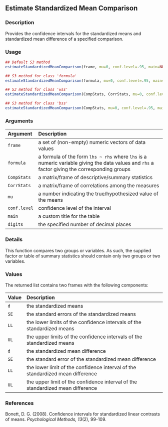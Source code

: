 ## Estimate Standardized Mean Comparison

### Description

Provides the confidence intervals for the standardized means and standardized mean difference of a specified comparison.

### Usage

```r
## Default S3 method
estimateStandardizedMeanComparison(frame, mu=0, conf.level=.95, main=NULL, digits=3)

## S3 method for class 'formula'
estimateStandardizedMeanComparison(formula, mu=0, conf.level=.95, main=NULL, digits=3)

## S3 method for class 'wss'
estimateStandardizedMeanComparison(CompStats, CorrStats, mu=0, conf.level=.95, main=NULL, digits=3)

## S3 method for class 'bss'
estimateStandardizedMeanComparison(CompStats, mu=0, conf.level=.95, main=NULL, digits=3)
```

### Arguments

Argument | Description
:-- | :--
```frame``` | a set of (non-empty) numeric vectors of data values
```formula``` | a formula of the form `lhs ~ rhs` where `lhs` is a numeric variable giving the data values and `rhs` a factor giving the corresponding groups
```CompStats``` | a matrix/frame of descriptive/summary statistics
```CorrStats``` | a matrix/frame of correlations among the measures
```mu``` | a number indicating the true/hypothesized value of the means
```conf.level``` | confidence level of the interval
```main``` | a custom title for the table
```digits``` | the specified number of decimal places

### Details

This function compares two groups or variables. As such, the supplied factor or table of summary statistics should contain only two groups or two variables.

### Values

The returned list contains two frames with the following components:

Value | Description
:-- | :--
```d``` | the standardized means
```SE``` | the standard errors of the standardized means
```LL``` | the lower limits of the confidence intervals of the standardized means
```UL``` | the upper limits of the confidence intervals of the standardized means
```d``` | the standardized mean difference
```SE``` | the standard error of the standardized mean difference
```LL``` | the lower limit of the confidence interval of the standardized mean difference
```UL``` | the upper limit of the confidence interval of the standardized mean difference

### References

Bonett, D. G. (2008). Confidence intervals for standardized linear contrasts of means. *Psychological Methods, 13*(2), 99-109.

